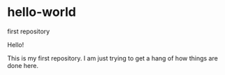 # hello-world
first repository

Hello! 

This is my first repository. 
I am just trying to get a hang of how things are done here. 
